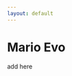 ```yaml
---
layout: default
---
```

<link rel="stylesheet" href="{{ '/styling.css' | relative_url }}">

# Mario Evo


add here